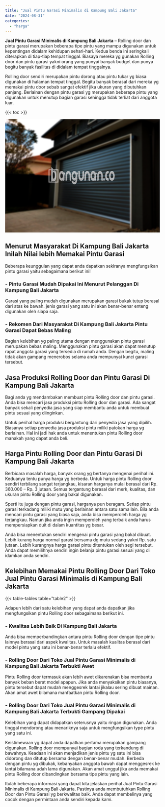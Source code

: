 ```yaml
---
title: "Jual Pintu Garasi Minimalis di Kampung Bali Jakarta"
date: "2024-08-31"
categories: 
  - "harga"
---
```


**Jual Pintu Garasi Minimalis di Kampung Bali Jakarta** – Rolling door dan pintu garasi merupakan beberapa tipe pintu yang mampu digunakan untuk kepentingan didalam kehidupan sehari-hari. Kedua benda ini seringkali diterapkan di tiap-tiap tempat tinggal. Biasaya mereka yg gunakan Rolling door dan pintu garasi yakni orang yang punyai banyak budget dan punya begitu banyak fasilitas di didalam tempat tinggalnya.

Rolling door sendiri merupakan pintu dorong atau pintu tukar yg biasa digunakan di halaman tempat tinggal. Begitu banyak berasal dari mereka yg memakai pintu door sebab sangat efektif jika ukuran yang dibutuhkan panjang. Berlainan dengan pintu garasi yg merupakan beberapa pintu yang digunakan untuk menutup bagian garasi sehingga tidak terliat dari anggota luar.

{{< toc >}}

![Jual Pintu Garasi Minimalis di Kampung Bali Jakarta](/images/pintu-garasi-45.png)

## Menurut Masyarakat Di Kampung Bali Jakarta Inilah Nilai lebih Memakai Pintu Garasi

Beberapa keunggulan yang dapat anda dapatkan sekiranya mengfungsikan pintu garasi yaitu sebagaimana berikut ini!

### \- Pintu Garasi Mudah Dipakai Ini Menurut Pelanggan Di Kampung Bali Jakarta

Garasi yang paling mudah digunakan merupakan garasi bukak tutup berasal dari atas ke bawah. jenis garasi yang satu ini akan benar-benar enteng digunakan oleh siapa saja.

### \- Rekomen Dari Masyarakat Di Kampung Bali Jakarta Pintu Garasi Dapat Bebas Maling

Bagian kelebihan yg paling utama dengan menggunakan pintu garasi merupakan bebas maling. Menggunakan pintu garasi akan dapat menutup rapat anggota garasi yang tersedia di rumah anda. Dengan begitu, maling tidak akan gampang menerobos selama anda mempunyai kunci garasi tersebut.

## Jasa Produksi Rolling Door dan Pintu Garasi Di Kampung Bali Jakarta

Bagi anda yg mendambakan membuat pintu Rolling door dan pintu garasi. Anda bisa mencari jasa produksi pintu Rolling door dan garasi. Ada sangat banyak sekali penyedia jasa yang siap membantu anda untuk membuat pintu sesuai yang diinginkan.

Untuk perihal harga produksi bergantung dari penyedia jasa yang dipilih. Biasanya setiap penyedia jasa produksi pintu miliki patokan harga yg berlainan. Hal ini jadi hak anda untuk menentukan pintu Rolling door manakah yang dapat anda beli.

## Harga Pintu Rolling Door dan Pintu Garasi Di Kampung Bali Jakarta

Berbicara masalah harga, banyak orang yg bertanya mengenai perihal ini. Keduanya tentu punya harga yg berbeda. Untuk harga pintu Rolling door sendiri terbilang sangat terjangkau, kisaran harganya mulai berasal dari Rp. 360.000 – Rp. 3 jutaan. Semua tergantung berasal dari merk, kualitas, dan ukuran pintu Rolling door yang bakal digunakan.

Sperti itu juga dengan pintu garasi, harganya pun beragam. Setiap pintu garasi terkadang miliki mutu yang berlainan antara satu sama lain. Bila anda mencari pintu garasi yang biasa saja, anda bisa memperoleh harga yg terjangkau. Namun jika anda ingin memperoleh yang terbaik anda harus mempersiapkan duit di dalam kuantitas yg besar.

Anda bisa menentukan sendiri mengenai pintu garasi yang bakal dibuat. Lebih kurang harga normal garasi bersama dg mutu sedang yakni Rp. satu jutaan. Lebih kurangnya harga garasi pintu ditentukan oleh segi tersebut. Anda dapat memilihnya sendiri ingin belanja pintu garasi sesuai yang di idamkan anda sendiri.

## Kelebihan Memakai Pintu Rolling Door Dari Toko Jual Pintu Garasi Minimalis di Kampung Bali Jakarta

{{< table-tables table="table2" >}}

Adapun lebih dari satu kelebihan yang dapat anda dapatkan jika mengfungsikan pintu Rolling door sebagaimana berikut ini.

### \- Kwalitas Lebih Baik Di Kampung Bali Jakarta

Anda bisa memperbandingkan antara pintu Rolling door dengan tipe pintu lainnya berasal dari aspek kwalitas. Untuk masalah kualitas berasal dari model pintu yang satu ini benar-benar terlalu efektif.

### \- Rolling Door Dari Toko Jual Pintu Garasi Minimalis di Kampung Bali Jakarta Terbukti Awet

Pintu Rolling door termasuk akan lebih awet dikarenakan bisa membantu banyak beban berat model apapun. Jika anda menyaksikan pintu biasanya, pintu tersebut dapat mudah menggesrek lantai jikalau sering dibuat mainan. Akan amat awet bilamana manfaatkan pintu Rolling door.

### \- Rolling Door Dari Toko Jual Pintu Garasi Minimalis di Kampung Bali Jakarta Terbukti Gampang Dipakai

Kelebihan yang dapat didapatkan seterusnya yaitu ringan digunakan. Anda tinggal mendorong atau menariknya saja untuk mengfungsikan type pintu yang satu ini.

Keistimewaan yg dapat anda dapatkan pertama merupakan gampang digunakan. Rolling door mempunyai bagian roda yang terkandung di bawahnya. Keadaan ini akan menjadikan jenis pintu yg satu ini bisa didorong dan ditutup bersama dengan benar-benar mudah. Berbeda dengan pintu yg dibukak, kebanyakan anggota bawah dapat menggesrek ke lantai bilamana udah lama digunakan. Akan amat unggul jika anda memakai pintu Rolling door dibandingkan bersama tipe pintu yang lain.

Itulah beberapa informasi yang dapat kita jelaskan perihal Jual Pintu Garasi Minimalis di Kampung Bali Jakarta. Pastinya anda membutuhkan Rolling Door dan Pintu Garasi yg berkwalitas baik. Anda dapat membelinya yang cocok dengan permintaan anda sendiri kepada kami.
